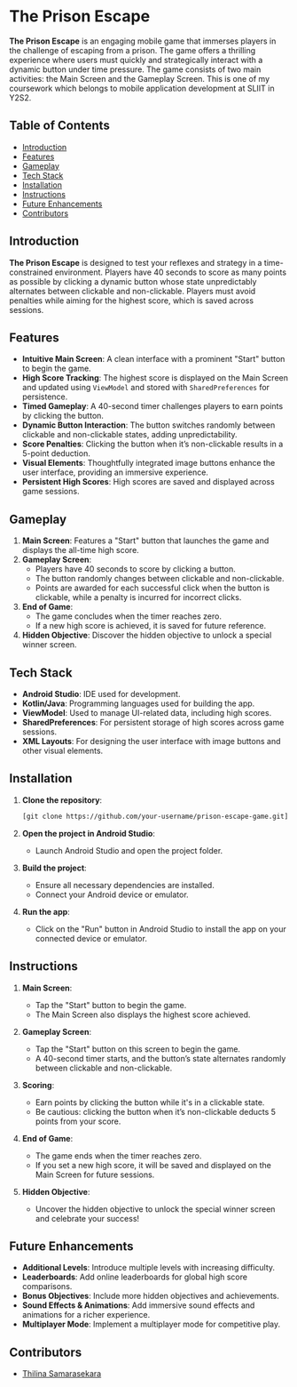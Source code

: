 # The Prison Escape

**The Prison Escape** is an engaging mobile game that immerses players in the challenge of escaping from a prison. The game offers a thrilling experience where users must quickly and strategically interact with a dynamic button under time pressure. The game consists of two main activities: the Main Screen and the Gameplay Screen. This is one of my coursework which belongs to mobile application development at SLIIT in Y2S2.

## Table of Contents
- [Introduction](#introduction)
- [Features](#features)
- [Gameplay](#gameplay)
- [Tech Stack](#tech-stack)
- [Installation](#installation)
- [Instructions](#instructions)
- [Future Enhancements](#future-enhancements)
- [Contributors](#contributors)

## Introduction

**The Prison Escape** is designed to test your reflexes and strategy in a time-constrained environment. Players have 40 seconds to score as many points as possible by clicking a dynamic button whose state unpredictably alternates between clickable and non-clickable. Players must avoid penalties while aiming for the highest score, which is saved across sessions.

## Features

- **Intuitive Main Screen**: A clean interface with a prominent "Start" button to begin the game.
- **High Score Tracking**: The highest score is displayed on the Main Screen and updated using `ViewModel` and stored with `SharedPreferences` for persistence.
- **Timed Gameplay**: A 40-second timer challenges players to earn points by clicking the button.
- **Dynamic Button Interaction**: The button switches randomly between clickable and non-clickable states, adding unpredictability.
- **Score Penalties**: Clicking the button when it’s non-clickable results in a 5-point deduction.
- **Visual Elements**: Thoughtfully integrated image buttons enhance the user interface, providing an immersive experience.
- **Persistent High Scores**: High scores are saved and displayed across game sessions.

## Gameplay

1. **Main Screen**: Features a "Start" button that launches the game and displays the all-time high score.
2. **Gameplay Screen**: 
   - Players have 40 seconds to score by clicking a button.
   - The button randomly changes between clickable and non-clickable.
   - Points are awarded for each successful click when the button is clickable, while a penalty is incurred for incorrect clicks.
3. **End of Game**: 
   - The game concludes when the timer reaches zero.
   - If a new high score is achieved, it is saved for future reference.
4. **Hidden Objective**: Discover the hidden objective to unlock a special winner screen.

## Tech Stack

- **Android Studio**: IDE used for development.
- **Kotlin/Java**: Programming languages used for building the app.
- **ViewModel**: Used to manage UI-related data, including high scores.
- **SharedPreferences**: For persistent storage of high scores across game sessions.
- **XML Layouts**: For designing the user interface with image buttons and other visual elements.

## Installation

1. **Clone the repository**:
    ```bash
    [git clone https://github.com/your-username/prison-escape-game.git](https://github.com/Th1l1na/The-Prison-Escape-mobile-Game)
    ```
2. **Open the project in Android Studio**:
   - Launch Android Studio and open the project folder.
   
3. **Build the project**:
   - Ensure all necessary dependencies are installed.
   - Connect your Android device or emulator.
   
4. **Run the app**:
   - Click on the "Run" button in Android Studio to install the app on your connected device or emulator.

## Instructions

1. **Main Screen**:
   - Tap the "Start" button to begin the game.
   - The Main Screen also displays the highest score achieved.

2. **Gameplay Screen**:
   - Tap the "Start" button on this screen to begin the game.
   - A 40-second timer starts, and the button’s state alternates randomly between clickable and non-clickable.

3. **Scoring**:
   - Earn points by clicking the button while it's in a clickable state.
   - Be cautious: clicking the button when it’s non-clickable deducts 5 points from your score.

4. **End of Game**:
   - The game ends when the timer reaches zero.
   - If you set a new high score, it will be saved and displayed on the Main Screen for future sessions.

5. **Hidden Objective**:
   - Uncover the hidden objective to unlock the special winner screen and celebrate your success!

## Future Enhancements

- **Additional Levels**: Introduce multiple levels with increasing difficulty.
- **Leaderboards**: Add online leaderboards for global high score comparisons.
- **Bonus Objectives**: Include more hidden objectives and achievements.
- **Sound Effects & Animations**: Add immersive sound effects and animations for a richer experience.
- **Multiplayer Mode**: Implement a multiplayer mode for competitive play.

## Contributors

- [Thilina Samarasekara](https://github.com/Th1l1na)
